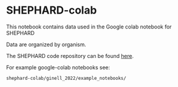 # SHEPHARD-colab

This notebook contains data used in the Google colab notebook for SHEPHARD

Data are organized by organism. 


The SHEPHARD code repository can be found [here](https://github.com/holehouse-lab/shephard).


For example google-colab notebooks see:
    
    shephard-colab/ginell_2022/example_notebooks/
